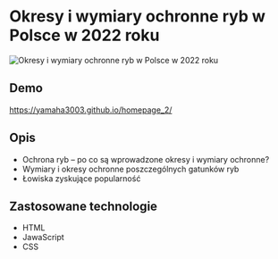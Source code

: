 # Okresy i wymiary ochronne ryb w Polsce w 2022 roku

![Okresy i wymiary ochronne ryb w Polsce w 2022 roku](https://live.staticflickr.com/65535/52451244481_b2594fd376_b.jpg)

## Demo
https://yamaha3003.github.io/homepage_2/

## Opis
- Ochrona ryb – po co są wprowadzone okresy i wymiary ochronne?
- Wymiary i okresy ochronne poszczególnych gatunków ryb
- Łowiska zyskujące popularność

## Zastosowane technologie
- HTML
- JawaScript
- CSS
